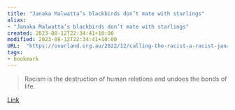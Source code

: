 ```yaml
---
title: "Janaka Malwatta’s blackbirds don’t mate with starlings"
alias:
- "Janaka Malwatta’s blackbirds don’t mate with starlings"
created: 2023-08-12T22:34:41+10:00
modified: 2023-08-12T22:34:41+10:00
URL:  "https://overland.org.au/2022/12/calling-the-racist-a-racist-janaka-malwattas-blackbirds-dont-mate-with-starlings/"
tags:
- bookmark
---
```


> Racism is the destruction of human relations and undoes the bonds of life.

[Link](https://overland.org.au/2022/12/calling-the-racist-a-racist-janaka-malwattas-blackbirds-dont-mate-with-starlings/)

